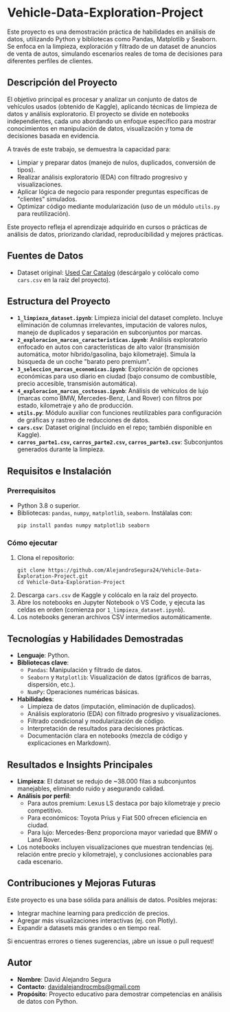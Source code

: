 # Vehicle-Data-Exploration-Project

Este proyecto es una demostración práctica de habilidades en análisis de datos, utilizando Python y bibliotecas como Pandas, Matplotlib y Seaborn. Se enfoca en la limpieza, exploración y filtrado de un dataset de anuncios de venta de autos, simulando escenarios reales de toma de decisiones para diferentes perfiles de clientes.

## Descripción del Proyecto

El objetivo principal es procesar y analizar un conjunto de datos de vehículos usados (obtenido de Kaggle), aplicando técnicas de limpieza de datos y análisis exploratorio. El proyecto se divide en notebooks independientes, cada uno abordando un enfoque específico para mostrar conocimientos en manipulación de datos, visualización y toma de decisiones basada en evidencia.

A través de este trabajo, se demuestra la capacidad para:
- Limpiar y preparar datos (manejo de nulos, duplicados, conversión de tipos).
- Realizar análisis exploratorio (EDA) con filtrado progresivo y visualizaciones.
- Aplicar lógica de negocio para responder preguntas específicas de "clientes" simulados.
- Optimizar código mediante modularización (uso de un módulo `utils.py` para reutilización).

Este proyecto refleja el aprendizaje adquirido en cursos o prácticas de análisis de datos, priorizando claridad, reproducibilidad y mejores prácticas.

## Fuentes de Datos

- Dataset original: [Used Car Catalog](https://www.kaggle.com/datasets/lepchenkov/usedcarscatalog/data) (descárgalo y colócalo como `cars.csv` en la raíz del proyecto).

## Estructura del Proyecto

- **`1_limpieza_dataset.ipynb`**: Limpieza inicial del dataset completo. Incluye eliminación de columnas irrelevantes, imputación de valores nulos, manejo de duplicados y separación en subconjuntos por marcas.
- **`2_exploracion_marcas_caracteristicas.ipynb`**: Análisis exploratorio enfocado en autos con características de alto valor (transmisión automática, motor híbrido/gasolina, bajo kilometraje). Simula la búsqueda de un coche "barato pero premium".
- **`3_seleccion_marcas_economicas.ipynb`**: Exploración de opciones económicas para uso diario en ciudad (bajo consumo de combustible, precio accesible, transmisión automática).
- **`4_exploracion_marcas_costosas.ipynb`**: Análisis de vehículos de lujo (marcas como BMW, Mercedes-Benz, Land Rover) con filtros por estado, kilometraje y año de producción.
- **`utils.py`**: Módulo auxiliar con funciones reutilizables para configuración de gráficas y rastreo de reducciones de datos.
- **`cars.csv`**: Dataset original (incluido en el repo; también disponible en Kaggle).
- **`carros_parte1.csv`, `carros_parte2.csv`, `carros_parte3.csv`**: Subconjuntos generados durante la limpieza.

## Requisitos e Instalación

### Prerrequisitos
- Python 3.8 o superior.
- Bibliotecas: `pandas`, `numpy`, `matplotlib`, `seaborn`. Instálalas con:
  ```
  pip install pandas numpy matplotlib seaborn
  ```

### Cómo ejecutar
1. Clona el repositorio:
   ```
   git clone https://github.com/AlejandroSegura24/Vehicle-Data-Exploration-Project.git
   cd Vehicle-Data-Exploration-Project
   ```
2. Descarga `cars.csv` de Kaggle y colócalo en la raíz del proyecto.
3. Abre los notebooks en Jupyter Notebook o VS Code, y ejecuta las celdas en orden (comienza por `1_limpieza_dataset.ipynb`).
4. Los notebooks generan archivos CSV intermedios automáticamente.

## Tecnologías y Habilidades Demostradas

- **Lenguaje**: Python.
- **Bibliotecas clave**:
  - `Pandas`: Manipulación y filtrado de datos.
  - `Seaborn` y `Matplotlib`: Visualización de datos (gráficos de barras, dispersión, etc.).
  - `NumPy`: Operaciones numéricas básicas.
- **Habilidades**:
  - Limpieza de datos (imputación, eliminación de duplicados).
  - Análisis exploratorio (EDA) con filtrado progresivo y visualizaciones.
  - Filtrado condicional y modularización de código.
  - Interpretación de resultados para decisiones prácticas.
  - Documentación clara en notebooks (mezcla de código y explicaciones en Markdown).

## Resultados e Insights Principales

- **Limpieza**: El dataset se redujo de ~38.000 filas a subconjuntos manejables, eliminando ruido y asegurando calidad.
- **Análisis por perfil**:
  - Para autos premium: Lexus LS destaca por bajo kilometraje y precio competitivo.
  - Para económicos: Toyota Prius y Fiat 500 ofrecen eficiencia en ciudad.
  - Para lujo: Mercedes-Benz proporciona mayor variedad que BMW o Land Rover.
- Los notebooks incluyen visualizaciones que muestran tendencias (ej. relación entre precio y kilometraje), y conclusiones accionables para cada escenario.

## Contribuciones y Mejoras Futuras

Este proyecto es una base sólida para análisis de datos. Posibles mejoras:
- Integrar machine learning para predicción de precios.
- Agregar más visualizaciones interactivas (ej. con Plotly).
- Expandir a datasets más grandes o en tiempo real.

Si encuentras errores o tienes sugerencias, ¡abre un issue o pull request!

## Autor
- **Nombre**: David Alejandro Segura 
- **Contacto**: davidalejandrocmbs@gmail.com
- **Propósito**: Proyecto educativo para demostrar competencias en análisis de datos con Python.
